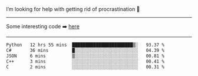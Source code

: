 I’m looking for help with getting rid of procrastination 🤔

-----

Some interesting code :arrow_right: [here](https://github.com/zhen8838/playground)

-----

<!--START_SECTION:waka-->

```txt
Python   12 hrs 55 mins  ███████████████████████▒░   93.37 %
C#       36 mins         █░░░░░░░░░░░░░░░░░░░░░░░░   04.39 %
JSON     6 mins          ▒░░░░░░░░░░░░░░░░░░░░░░░░   00.81 %
C++      3 mins          ░░░░░░░░░░░░░░░░░░░░░░░░░   00.41 %
C        2 mins          ░░░░░░░░░░░░░░░░░░░░░░░░░   00.31 %
```

<!--END_SECTION:waka-->

<!--
**zhen8838/zhen8838** is a ✨ _special_ ✨ repository because its `README.md` (this file) appears on your GitHub profile.

Here are some ideas to get you started:

- 🔭 I’m currently working on ...
- 🌱 I’m currently learning ...
- 👯 I’m looking to collaborate on ...
 ...
- 💬 Ask me about ...
- 📫 How to reach me: ...
- 😄 Pronouns: ...
- ⚡ Fun fact: ...
-->
